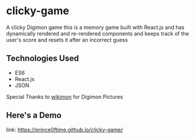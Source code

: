 # clicky-game
A clicky Digimon game
this is a memory game built with React.js and has dynamically rendered and re-rendered components
and keeps track of the user's score and resets it after an incorrect guess
## Technologies Used
* ES6
* React.js
* JSON

Special Thanks to [wikimon](https://wikimon.net/) for Digimon Pictures
## Here's a Demo
link: https://prince0ftime.github.io/clicky-game/
